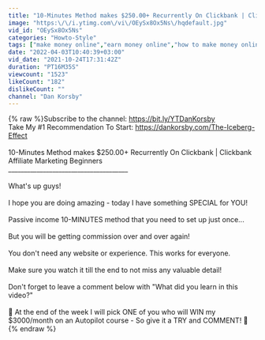 ```yaml
---
title: "10-Minutes Method makes $250.00+ Recurrently On Clickbank | Clickbank Affiliate Marketing Beginners"
image: "https:\/\/i.ytimg.com\/vi\/OEySx8Ox5Ns\/hqdefault.jpg"
vid_id: "OEySx8Ox5Ns"
categories: "Howto-Style"
tags: ["make money online","earn money online","how to make money online"]
date: "2022-04-03T10:40:39+03:00"
vid_date: "2021-10-24T17:31:42Z"
duration: "PT16M35S"
viewcount: "1523"
likeCount: "182"
dislikeCount: ""
channel: "Dan Korsby"
---
```

{% raw %}Subscribe to the channel: <a rel="nofollow" target="blank" href="https://bit.ly/YTDanKorsby">https://bit.ly/YTDanKorsby</a> ​<br />Take My #1 Recommendation To Start: <a rel="nofollow" target="blank" href="https://dankorsby.com/The-Iceberg-Effect">https://dankorsby.com/The-Iceberg-Effect</a><br /><br />10-Minutes Method makes $250.00+ Recurrently On Clickbank | Clickbank Affiliate Marketing Beginners<br />______________________________________<br /><br />What's up guys!<br /><br />I hope you are doing amazing - today I have something SPECIAL for YOU!<br /><br />Passive income 10-MINUTES method that you need to set up just once...<br /><br />But you will be getting commission over and over again!<br /><br />You don't need any website or experience. This works for everyone.<br /><br />Make sure you watch it till the end to not miss any valuable detail!<br /><br />Don't forget to leave a comment below with &quot;What did you learn in this video?&quot;<br /><br />🎉 At the end of the week I will pick ONE of you who will WIN my $3000/month on an Autopilot course - So give it a TRY and COMMENT! 🎉{% endraw %}
